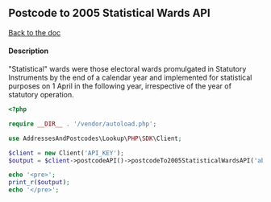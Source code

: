 ## Postcode to 2005 Statistical Wards API

[Back to the doc](../README.md)

#### Description

"Statistical" wards were those electoral wards promulgated in Statutory Instruments by the end of a calendar year and implemented for statistical purposes on 1 April in the following year, irrespective of the year of statutory operation.

```php
<?php

require __DIR__ . '/vendor/autoload.php';

use AddressesAndPostcodes\Lookup\PHP\SDK\Client;

$client = new Client('API_KEY');
$output = $client->postcodeAPI()->postcodeTo2005StatisticalWardsAPI('ab101ab');

echo '<pre>';
print_r($output);
echo '</pre>';
```
